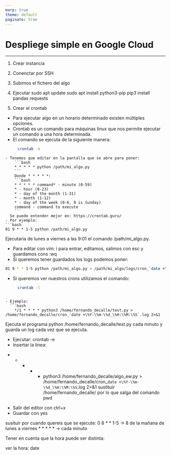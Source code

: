 ```yaml
---
marp: true
theme: default
paginate: true
---
```


<style>
img[alt~="center"] {
  display: block;
  margin: 0 auto;
}
</style>

#  Despliege simple en Google Cloud

---


1. Crear instancia

2. Conenctar por SSH

3. Subimos el fichero del algo


4. Ejecutar
sudo apt update
sudo apt install python3-pip
pip3 install pandas requests

5. Crear el crontab

- Para ejecutar algo en un horario determinado existen múltiples opciones.
- Crontab es un comando para máquinas linux que nos permite ejecutar un comando a una hora determinada.
- El comando se ejecuta de la siguiente manera:
  ```bash  
    crontab -e
```
- Tenemos que editar en la pantalla que se abre para poner:
    ```bash 
    * * * * * python /path/mi_algo.py
    ```
    Donde * * * * *:
    ```bash
    * * * * * command* - minute (0-59)
    * - hour (0-23)
    * - day of the month (1-31)
    * - month (1-12)
    * - day of the week (0-6, 0 is Sunday)
    command - command to execute
    ```
  Se puede entender mejor en: https://crontab.guru/
- Por ejemplo:
```bash
01 9 * * 1-5 python /path/mi_algo.py
```
Ejecutaria de lunes a viernes a las 9:01 el comando /path/mi_algo.py.

- Para editar con vim: i para entrar, editamos, salimos con esc y guardamos cons :wq
- Si queremos tener guardados los logs podemos poner:
```bash
01 9 * * 1-5 python /path/mi_algo.py > /path/mi_algo/logs/cron_`date +\%Y-\%m-\%d_\%H:\%M:\%S`.log 2>&1
```

- Si queremos ver nuestros crons utilizamos el comando:
  ```bash  
    crontab -l
```

- Ejemplo:
  ```bash  
    */1 * * * * python3 /home/fernando_decalle/test.py > /home/fernando_decalle/cron_`date +\%Y-\%m-\%d_\%H:\%M:\%S`.log 2>&1 
  ```
  Ejecuta el programa python /home/fernando_decalle/test.py cada minuto y guarda un log cada vez que se ejecuta.




- Ejecutar:
crontab -e
- Insertar la linea:
* * * * * python3 /home/fernando_decalle/algo_ew.py > /home/fernando_decalle/cron_`date +\%Y-\%m-\%d_\%H:\%M:\%S`.log 2>&1
sustituir /home/fernando_decalle/ por lo que salga del comando pwd

- Salir del editor con ctrl+x
- Guardar con yes



susituir por cuando quereis que se ejecute: 
    0 8 * * 1-5 -> 8 de la mañana  de lunes a viernes
    * * * * * -> cada minuto
    
Tener en cuenta que la hora puede ser distinta:

ver la hora:
date